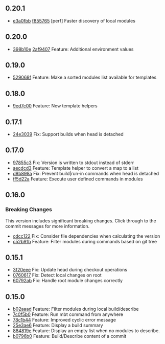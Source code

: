 ## 0.20.1
- [e3a0fbb](https://github.com/mbtproject/mbt/commit/e3a0fbb) [f855765](https://github.com/mbtproject/mbt/commit/f855765) [perf] Faster discovery of local modules

## 0.20.0

- [398b10e](https://github.com/mbtproject/mbt/commit/398b10e) [2af9407](https://github.com/mbtproject/mbt/commit/2af9407) Feature: Additional environment values

## 0.19.0

- [529068f](https://github.com/mbtproject/mbt/commit/529068f) Feature: Make a sorted modules list available for templates

## 0.18.0

- [9ed7c00](https://github.com/mbtproject/mbt/commit/9ed7c00) Feature: New template helpers

## 0.17.1

- [24e3039](https://github.com/mbtproject/mbt/commit/24e3039) Fix: Support builds when head is detached

## 0.17.0

- [97855c3](https://github.com/mbtproject/mbt/commit/97855c3) Fix: Version is written to stdout instead of stderr
- [aecdcd3](https://github.com/mbtproject/mbt/commit/aecdcd3) Feature: Template helper to convert a map to a list
- [d8b898a](https://github.com/mbtproject/mbt/commit/d8b898a) Fix: Prevent build|run-in commands when head is detached
- [ff5d22a](https://github.com/mbtproject/mbt/commit/ff5d22a) Feature: Execute user defined commands in modules

## 0.16.0
### Breaking Changes
This version includes significant breaking changes. Click through to the 
commit messages for more information.

- [cdcc122](https://github.com/mbtproject/mbt/commit/cdcc122) Fix: Consider file dependencies when calculating the version
- [c52b91b](https://github.com/mbtproject/mbt/commit/c52b91b) Feature: Filter modules during commands based on git tree

## 0.15.1
- [3f20eee](https://github.com/mbtproject/mbt/commit/3f20eee) Fix: Update head during checkout operations
- [0760617](https://github.com/mbtproject/mbt/commit/0760617) Fix: Detect local changes on root
- [60792ab](https://github.com/mbtproject/mbt/commit/60792ab) Fix: Handle root module changes correctly

## 0.15.0
- [b02aaad](https://github.com/mbtproject/mbt/commit/b02aaad) Feature: Filter modules during local build/describe
- [7c0f5b0](https://github.com/mbtproject/mbt/commit/7c0f5b0) Feature: Run mbt command from anywhere
- [78c1b44](https://github.com/mbtproject/mbt/commit/78c1b44) Feature: Improved cyclic error message
- [25e3ae6](https://github.com/mbtproject/mbt/commit/25e3ae6) Feature: Display a build summary
- [884819e](https://github.com/mbtproject/mbt/commit/884819e) Feature: Display an empty list when no modules to describe.
- [b0796b0](https://github.com/mbtproject/mbt/commit/b0796b0) Feature: Build/Describe content of a commit
